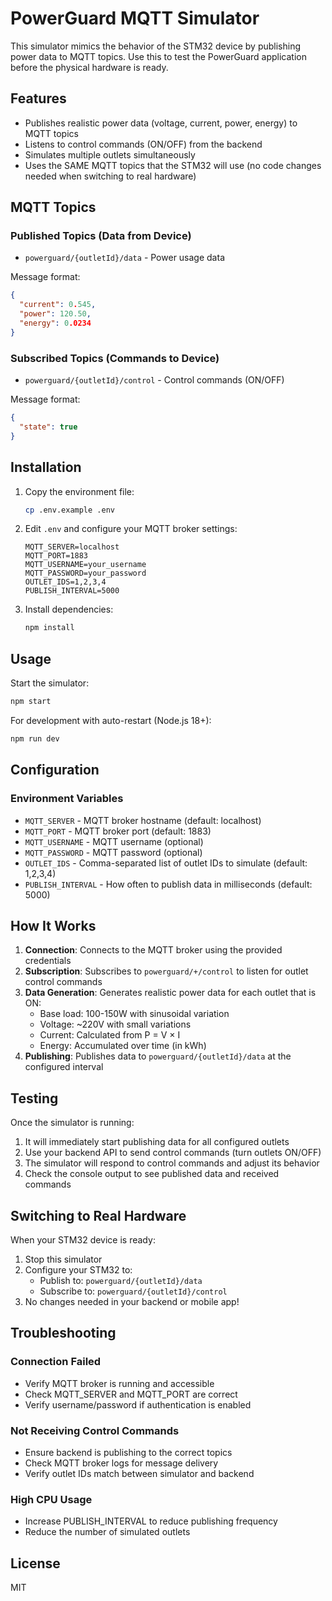 # PowerGuard MQTT Simulator

This simulator mimics the behavior of the STM32 device by publishing power data to MQTT topics. Use this to test the PowerGuard application before the physical hardware is ready.

## Features

- Publishes realistic power data (voltage, current, power, energy) to MQTT topics
- Listens to control commands (ON/OFF) from the backend
- Simulates multiple outlets simultaneously
- Uses the SAME MQTT topics that the STM32 will use (no code changes needed when switching to real hardware)

## MQTT Topics

### Published Topics (Data from Device)
- `powerguard/{outletId}/data` - Power usage data

Message format:
```json
{
  "current": 0.545,
  "power": 120.50,
  "energy": 0.0234
}
```

### Subscribed Topics (Commands to Device)
- `powerguard/{outletId}/control` - Control commands (ON/OFF)

Message format:
```json
{
  "state": true
}
```

## Installation

1. Copy the environment file:
   ```bash
   cp .env.example .env
   ```

2. Edit `.env` and configure your MQTT broker settings:
   ```
   MQTT_SERVER=localhost
   MQTT_PORT=1883
   MQTT_USERNAME=your_username
   MQTT_PASSWORD=your_password
   OUTLET_IDS=1,2,3,4
   PUBLISH_INTERVAL=5000
   ```

3. Install dependencies:
   ```bash
   npm install
   ```

## Usage

Start the simulator:
```bash
npm start
```

For development with auto-restart (Node.js 18+):
```bash
npm run dev
```

## Configuration

### Environment Variables

- `MQTT_SERVER` - MQTT broker hostname (default: localhost)
- `MQTT_PORT` - MQTT broker port (default: 1883)
- `MQTT_USERNAME` - MQTT username (optional)
- `MQTT_PASSWORD` - MQTT password (optional)
- `OUTLET_IDS` - Comma-separated list of outlet IDs to simulate (default: 1,2,3,4)
- `PUBLISH_INTERVAL` - How often to publish data in milliseconds (default: 5000)

## How It Works

1. **Connection**: Connects to the MQTT broker using the provided credentials
2. **Subscription**: Subscribes to `powerguard/+/control` to listen for outlet control commands
3. **Data Generation**: Generates realistic power data for each outlet that is ON:
   - Base load: 100-150W with sinusoidal variation
   - Voltage: ~220V with small variations
   - Current: Calculated from P = V × I
   - Energy: Accumulated over time (in kWh)
4. **Publishing**: Publishes data to `powerguard/{outletId}/data` at the configured interval

## Testing

Once the simulator is running:

1. It will immediately start publishing data for all configured outlets
2. Use your backend API to send control commands (turn outlets ON/OFF)
3. The simulator will respond to control commands and adjust its behavior
4. Check the console output to see published data and received commands

## Switching to Real Hardware

When your STM32 device is ready:

1. Stop this simulator
2. Configure your STM32 to:
   - Publish to: `powerguard/{outletId}/data`
   - Subscribe to: `powerguard/{outletId}/control`
3. No changes needed in your backend or mobile app!

## Troubleshooting

### Connection Failed
- Verify MQTT broker is running and accessible
- Check MQTT_SERVER and MQTT_PORT are correct
- Verify username/password if authentication is enabled

### Not Receiving Control Commands
- Ensure backend is publishing to the correct topics
- Check MQTT broker logs for message delivery
- Verify outlet IDs match between simulator and backend

### High CPU Usage
- Increase PUBLISH_INTERVAL to reduce publishing frequency
- Reduce the number of simulated outlets

## License

MIT

